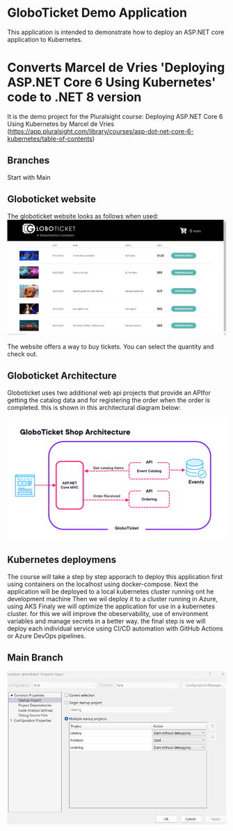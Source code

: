 # GloboTicket Demo Application

This application is intended to demonstrate how to deploy an ASP.NET core application to Kubernetes.
# Converts Marcel de Vries 'Deploying ASP.NET Core 6 Using Kubernetes' code to .NET 8 version
It is the demo project for the Pluralsight course: Deploying ASP.NET Core 6 Using Kubernetes by Marcel de Vries (https://app.pluralsight.com/library/courses/asp-dot-net-core-6-kubernetes/table-of-contents) 

## Branches
Start with Main

## Globoticket website
The globoticket website looks as follows when used:
![website screenshot](images/website-screenshot.png)

The website offers a way to buy tickets. You can select the quantity and check out.

## Globoticket Architecture
Globoticket uses two additional web api projects that provide an APIfor getting the 
catalog data and for registering the order when the order is completed.
this is shown in this architectural diagram below:

![architectural diagram](images/globoticket-architecture.png)

## Kubernetes deploymens
The course will take a step by step apporach to deploy this application first using containers
on the localhost using docker-compose.
Next the application will be deployed to a local kubernetes cluster running ont he development machine
Then we wil deploy it to a cluster running in Azure, using AKS
Finaly we will optimize the application for use in a kubernetes cluster.
for this we will improve the obeservability, use of environment variables and manage secrets in a better way.
the final step is we will deploy each individual service using CI/CD automation with GitHub Actions or Azure DevOps pipelines.

## Main Branch
![properties diagram](images/Run-Main-branch-setting.png)




